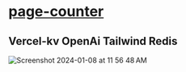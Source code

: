 # <a href="https://jessejesse.com">page-counter</a>
## Vercel-kv OpenAi Tailwind Redis
![Screenshot 2024-01-08 at 11 56 48 AM](https://github.com/sudo-self/vercel-kv-sveltekit-redis/assets/119916323/4d8d6461-2a42-4fe1-8c06-9a55609f3c09)
